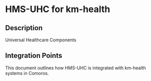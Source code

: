# HMS-UHC for km-health

## Description

Universal Healthcare Components

## Integration Points

This document outlines how HMS-UHC is integrated with km-health systems in Comoros.
